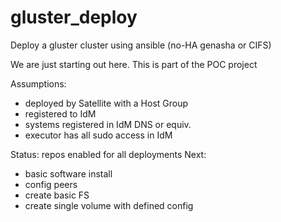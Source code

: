 # gluster_deploy
Deploy a gluster cluster using ansible (no-HA genasha or CIFS)

We are just starting out here. This is part of the POC project

Assumptions:
- deployed by Satellite with a Host Group
- registered to IdM
- systems registered in IdM DNS or equiv.
- executor has all sudo access in IdM

Status: repos enabled for all deployments
Next: 
- basic software install
- config peers
- create basic FS
- create single volume with defined config
